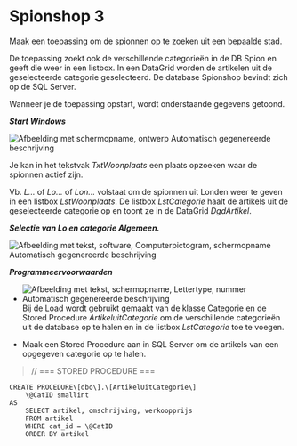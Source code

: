 # Spionshop 3

Maak een toepassing om de spionnen op te zoeken uit een bepaalde stad.

De toepassing zoekt ook de verschillende categorieën in de DB Spion en
geeft die weer in een listbox. In een DataGrid worden de artikelen uit
de geselecteerde categorie geselecteerd. De database Spionshop bevindt
zich op de SQL Server.

Wanneer je de toepassing opstart, wordt onderstaande gegevens getoond.

***Start Windows***

![Afbeelding met schermopname, ontwerp Automatisch gegenereerde
beschrijving](./media/image1.png)

Je kan in het tekstvak *TxtWoonplaats* een plaats opzoeken waar de
spionnen actief zijn.

Vb. *L\...* of *Lo...* of *Lon\...* volstaat om de spionnen uit Londen
weer te geven in een listbox *LstWoonplaats*. De listbox *LstCategorie*
haalt de artikels uit de geselecteerde categorie op en toont ze in de
DataGrid *DgdArtikel*.

***Selectie van Lo en categorie Algemeen.***

![Afbeelding met tekst, software, Computerpictogram, schermopname
Automatisch gegenereerde
beschrijving](./media/image2.png)

***Programmeervoorwaarden***

-   ![Afbeelding met tekst, schermopname, Lettertype, nummer Automatisch
    gegenereerde
    beschrijving](./media/image3.png)Bij de Load wordt gebruikt gemaakt van
    de klasse Categorie en de Stored Procedure *ArtikeluitCategorie* om
    de verschillende categorieën uit de database op te halen en in de
    listbox *LstCategorie* toe te voegen.

-   Maak een Stored Procedure aan in SQL Server om de artikels van een
    opgegeven categorie op te halen.

> // === STORED PROCEDURE ===

```
CREATE PROCEDURE\[dbo\].\[ArtikelUitCategorie\]
	\@CatID smallint
AS
	SELECT artikel, omschrijving, verkoopprijs
	FROM artikel
	WHERE cat_id = \@CatID
	ORDER BY artikel
```